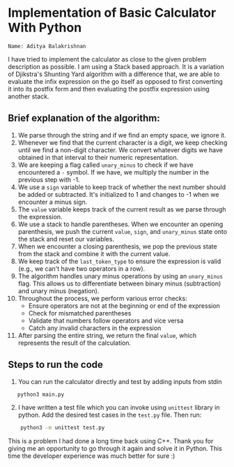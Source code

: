# Implementation of Basic Calculator With Python

`Name: Aditya Balakrishnan`

I have tried to implement the calculator as close to the given problem description as possible.
I am using a Stack based approach. It is a variation of Djikstra's Shunting Yard algorithm with a difference that,
we are able to evaluate the infix expression on the go itself as opposed to first converting it into its postfix form and then evaluating the postfix expression using another stack. 

## Brief explanation of the algorithm:

1. We parse through the string and if we find an empty space, we ignore it.
2. Whenever we find that the current character is a digit, we keep checking until we find a non-digit character. We convert whatever digits we have obtained in that interval to their numeric representation.
3. We are keeping a flag called `unary_minus` to check if we have encountered a `-` symbol. If we have, we multiply the number in the previous step with -1.
4. We use a `sign` variable to keep track of whether the next number should be added or subtracted. It's initialized to 1 and changes to -1 when we encounter a minus sign.
5. The `value` variable keeps track of the current result as we parse through the expression.
6. We use a stack to handle parentheses. When we encounter an opening parenthesis, we push the current `value`, `sign`, and `unary_minus` state onto the stack and reset our variables.
7. When we encounter a closing parenthesis, we pop the previous state from the stack and combine it with the current value.
8. We keep track of the `last_token_type` to ensure the expression is valid (e.g., we can't have two operators in a row).
9. The algorithm handles unary minus operations by using an `unary_minus` flag. This allows us to differentiate between binary minus (subtraction) and unary minus (negation).
10. Throughout the process, we perform various error checks:
    - Ensure operators are not at the beginning or end of the expression
    - Check for mismatched parentheses
    - Validate that numbers follow operators and vice versa
    - Catch any invalid characters in the expression
11. After parsing the entire string, we return the final `value`, which represents the result of the calculation.

## Steps to run the code

1. You can run the calculator directly and test by adding inputs from stdin
```bash
   python3 main.py
```

2. I have written a test file which you can invoke using `unittest` library in python. Add the desired test cases in the `test.py` file. Then run:
```bash
    python3 -m unittest test.py
```

This is a problem I had done a long time back using C++. Thank you for giving me an opportunity to go through it again and solve it in Python. This time the developer experience was much better for sure :)